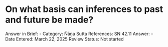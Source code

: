 # On what basis can inferences to past and future be made?

Answer in Brief: -
 Category: Ñāṇa
Sutta References: SN 42.11
Answer: -
Date Entered: March 22, 2025
Review Status: Not started
